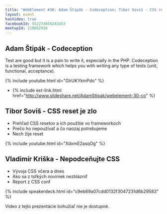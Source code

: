 ```yaml
---
title: "WebElement #30: Adam Štipák - Codeception; Tibor Soviš - CSS reset; Vladimír Kriška - Don't underestimate CSS"
layout: event
hasVideo: true
facebookId: 552274858243453
meetupId: 219062918
---
```


## Adam Štipák - Codeception

Test are good but it is a pain to write it, especially in the PHP. Codeception is a testing framework which helps you
with writing any type of tests (unit, functional, acceptance).

{% include youtube.html id="GlrUKYkmPdo" %}

- {% include ext-link.html href="http://www.slideshare.net/AdamStipak/webelement-30-co" %}

## Tibor Soviš - CSS reset je zlo

- Prehľad CSS resetov a ich použitie vo frameworkoch
- Prečo ho nepoužívať a čo naozaj potrebujeme
- Nech žije reset

{% include youtube.html id="XdxmE2asqOg" %}


## Vladimír Kriška - Nepodceňujte CSS

- Vývoja CSS včera a dnes
- Ako sa z toľkých noviniek nezblázniť
- Report z CSS conf

{% include speakerdeck.html id="c9eb69a07cdd0132f3047231d6b29583" %}

Video z tejto prezentácie bohužiaľ nie je dostupné.